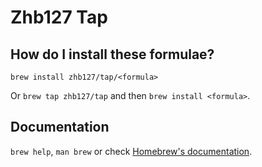 # Zhb127 Tap

## How do I install these formulae?

`brew install zhb127/tap/<formula>`

Or `brew tap zhb127/tap` and then `brew install <formula>`.

## Documentation

`brew help`, `man brew` or check [Homebrew's documentation](https://docs.brew.sh).
